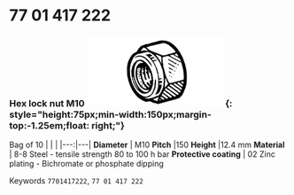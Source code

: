# 77 01 417 222

### Hex lock nut M10 ![](../assets/images/parts/hex_brake_bolt.png){: style="height:75px;min-width:150px;margin-top:-1.25em;float: right;"}

Bag of 10
|   |   |
|---:|---|
**Diameter** | M10
**Pitch** |150
**Height** |12.4 mm
**Material** | 8-8 Steel - tensile strength 80 to 100 h bar
**Protective coating** | 02 Zinc plating - Bichromate or phosphate dipping

Keywords `7701417222`, `77 01 417 222`
